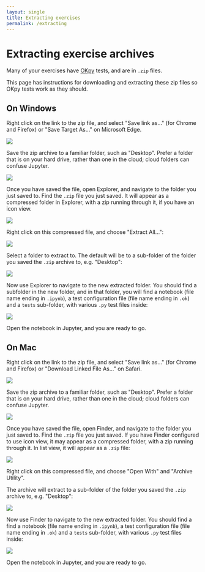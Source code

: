 ```yaml
---
layout: single
title: Extracting exercises
permalink: /extracting
---
```


# Extracting exercise archives

Many of your exercises have [OKpy](https://okpy.org) tests, and are in `.zip` files.

This page has instructions for downloading and extracting these zip files so
OKpy tests work as they should.

## On Windows

Right click on the link to the zip file, and select "Save link as..." (for
Chrome and Firefox) or "Save Target As..." on Microsoft Edge.

![](images/save_as.png)

Save the zip archive to a familiar folder, such as "Desktop".  Prefer a folder that is on your hard drive, rather than one in the cloud; cloud folders can confuse Jupyter.

![](images/save_as_desktop.png)

Once you have saved the file, open Explorer, and navigate to the folder you just saved to.  Find the `.zip` file you just saved.  It will appear as a compressed folder in Explorer, with a zip running through it, if you have an icon view.

![](images/desktop_zipped_archive.png)

Right click on this compressed file, and choose "Extract All...":

![](images/desktop_zipped_extract_all.png)

Select a folder to extract to.  The default will be to a sub-folder of the
folder you saved the `.zip` archive to, e.g. "Desktop":

![](images/desktop_zipped_extract_to.png)

Now use Explorer to navigate to the new extracted folder.  You should find a subfolder in the new folder, and in that folder, you will find a notebook (file name ending in `.ipynb`), a test configuration file (file name ending in `.ok`) and a `tests` sub-folder, with various `.py` test files inside:

![](images/desktop_zipped_extracted.png)

Open the notebook in Jupyter, and you are ready to go.

## On Mac

Right click on the link to the zip file, and select "Save link as..." (for
Chrome and Firefox) or "Download Linked File As..." on Safari.

![](images/save_as.png)

Save the zip archive to a familiar folder, such as "Desktop".  Prefer a folder that is on your hard drive, rather than one in the cloud; cloud folders can confuse Jupyter.

![](images/save_as_desktop_mac.png)

Once you have saved the file, open Finder, and navigate to the folder you just saved to.  Find the `.zip` file you just saved.  If you have Finder configured to use icon view, it may appear as a compressed folder,  with a zip running through it.  In list view, it will appear as a `.zip` file:

![](images/desktop_zipped_archive_mac.png)

Right click on this compressed file, and choose "Open With" and "Archive
Utility".

The archive will extract to a sub-folder of the folder you saved the `.zip`
archive to, e.g. "Desktop":

![](images/desktop_zipped_extracted_folder_mac.png)

Now use Finder to navigate to the new extracted folder.  You should find
a find a notebook (file name ending in `.ipynb`), a test configuration file
(file name ending in `.ok`) and a `tests` sub-folder, with various `.py` test
files inside:

![](images/desktop_zipped_extracted_mac.png)

Open the notebook in Jupyter, and you are ready to go.
